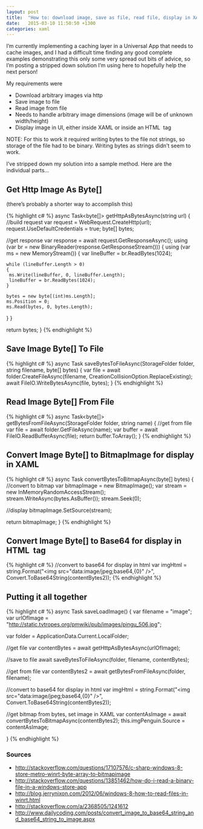```yaml
---
layout: post
title:  "How to: download image, save as file, read file, display in XAML"
date:   2015-03-10 11:50:50 +1300
categories: xaml
---
```

I’m currently implementing a caching layer in a Universal App that needs to cache images, and I had a difficult time finding any good complete examples demonstrating this only some very spread out bits of advice, so I’m posting a stripped down solution I’m using here to hopefully help the next person!

My requirements were

- Download arbitrary images via http
- Save image to file
- Read image from file
- Needs to handle arbitrary image dimensions (image will be of unknown width/height)
- Display image in UI, either inside XAML or inside an HTML <img /> tag

NOTE: For this to work it required writing bytes to the file not strings, so storage of the file had to be binary. Writing bytes as strings didn’t seem to work.

I’ve stripped down my solution into a sample method. Here are the individual parts…

## Get Http Image As Byte[]
(there’s probably a shorter way to accomplish this)

{% highlight c# %}
 async Task<byte[]> getHttpAsBytesAsync(string url)
 {
  //build request
  var request = WebRequest.CreateHttp(url);
  request.UseDefaultCredentials = true;
  byte[] bytes;

  //get response
  var response = await request.GetResponseAsync();
  using (var br = new BinaryReader(response.GetResponseStream()))
  {
   using (var ms = new MemoryStream())
   {
    var lineBuffer = br.ReadBytes(1024);

    while (lineBuffer.Length > 0)
    {
     ms.Write(lineBuffer, 0, lineBuffer.Length);
     lineBuffer = br.ReadBytes(1024);
    }

    bytes = new byte[(int)ms.Length];
    ms.Position = 0;
    ms.Read(bytes, 0, bytes.Length);
   }
  }

  return bytes;
 }
{% endhighlight %}


## Save Image Byte[] To File

{% highlight c# %}
 async Task saveBytesToFileAsync(StorageFolder folder, string filename, byte[] bytes)
 {
  var file = await folder.CreateFileAsync(filename, CreationCollisionOption.ReplaceExisting);
  await FileIO.WriteBytesAsync(file, bytes);
 }
{% endhighlight %}

## Read Image Byte[] From File

{% highlight c# %}
 async Task<byte[]> getBytesFromFileAsync(StorageFolder folder, string name)
 {
  //get from file
  var file = await folder.GetFileAsync(name);
  var buffer = await FileIO.ReadBufferAsync(file);
  return buffer.ToArray();
 }
{% endhighlight %}

## Convert Image Byte[] to BitmapImage for display in XAML

{% highlight c# %}
 async Task<BitmapImage> convertBytesToBitmapAsync(byte[] bytes)
 {
  //convert to bitmap
  var bitmapImage = new BitmapImage();
  var stream = new InMemoryRandomAccessStream();
  stream.WriteAsync(bytes.AsBuffer());
  stream.Seek(0);

  //display
  bitmapImage.SetSource(stream);

  return bitmapImage;
 }
{% endhighlight %}

## Convert Image Byte[] to Base64 for display in HTML <Img/> tag

{% highlight c# %}
 //convert to base64 for display in html
 var imgHtml = string.Format("<img src=\"data:image/jpeg;base64,{0}\" />",
 Convert.ToBase64String(contentBytes2));
{% endhighlight %}

## Putting it all together

{% highlight c# %}
 async Task saveLoadImage()
 {
  var filename = "image";
  var urlOfImage = "http://static.tvtropes.org/pmwiki/pub/images/pingu_506.jpg";

  var folder = ApplicationData.Current.LocalFolder;

  //get file
  var contentBytes = await getHttpAsBytesAsync(urlOfImage);

  //save to file
  await saveBytesToFileAsync(folder, filename, contentBytes);

  //get from file
  var contentBytes2 = await getBytesFromFileAsync(folder, filename);

  //convert to base64 for display in html
  var imgHtml = string.Format("<img src=\"data:image/jpeg;base64,{0}\" />",
  Convert.ToBase64String(contentBytes2));

  //get bitmap from bytes, set image in XAML
  var contentAsImage = await convertBytesToBitmapAsync(contentBytes2);
  this.imgPenguin.Source = contentAsImage;

 }
{% endhighlight %}

### Sources

- <http://stackoverflow.com/questions/17107576/c-sharp-windows-8-store-metro-winrt-byte-array-to-bitmapimage>
- <http://stackoverflow.com/questions/13851462/how-do-i-read-a-binary-file-in-a-windows-store-app>
- <http://blog.jerrynixon.com/2012/06/windows-8-how-to-read-files-in-winrt.html>
- <http://stackoverflow.com/a/2368505/1241612>
- <http://www.dailycoding.com/posts/convert_image_to_base64_string_and_base64_string_to_image.aspx>
